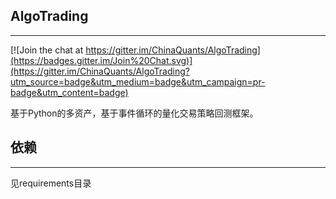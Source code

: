 ## AlgoTrading
-------------------------

[![Join the chat at https://gitter.im/ChinaQuants/AlgoTrading](https://badges.gitter.im/Join%20Chat.svg)](https://gitter.im/ChinaQuants/AlgoTrading?utm_source=badge&utm_medium=badge&utm_campaign=pr-badge&utm_content=badge)

基于Python的多资产，基于事件循环的量化交易策略回测框架。

## 依赖
-------------

见requirements目录